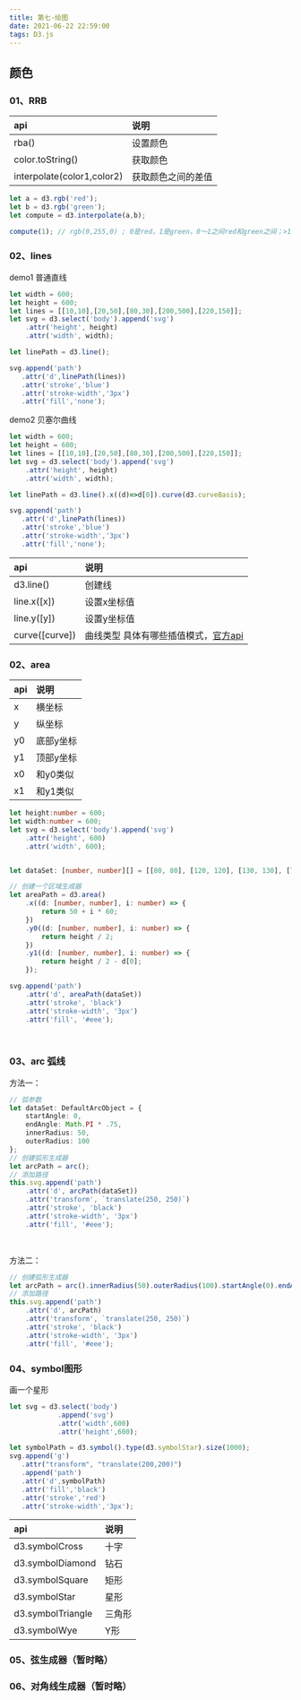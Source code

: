 ```yaml
---
title: 第七-绘图
date: 2021-06-22 22:59:00
tags: D3.js
---
```


## 颜色

### 01、RRB

api | 说明
:- | :-
rba()| 设置颜色
color.toString()|获取颜色
interpolate(color1,color2)|获取颜色之间的差值

```javascript
let a = d3.rgb('red');
let b = d3.rgb('green');
let compute = d3.interpolate(a,b);

compute(1); // rgb(0,255,0) ; 0是red，1是green，0～1之间red和green之间；>1green;<0 red;
```

### 02、lines

demo1 普通直线
```javascript
let width = 600;
let height = 600;
let lines = [[10,10],[20,50],[80,30],[200,500],[220,150]];
let svg = d3.select('body').append('svg')
    .attr('height', height)
    .attr('width', width);

let linePath = d3.line();

svg.append('path')
   .attr('d',linePath(lines))
   .attr('stroke','blue')
   .attr('stroke-width','3px')
   .attr('fill','none');
```

demo2 贝塞尔曲线
```javascript
let width = 600;
let height = 600;
let lines = [[10,10],[20,50],[80,30],[200,500],[220,150]];
let svg = d3.select('body').append('svg')
    .attr('height', height)
    .attr('width', width);

let linePath = d3.line().x((d)=>d[0]).curve(d3.curveBasis);

svg.append('path')
   .attr('d',linePath(lines))
   .attr('stroke','blue')
   .attr('stroke-width','3px')
   .attr('fill','none');
```

api | 说明
:- | :-
d3.line()| 创建线
line.x([x])| 设置x坐标值
line.y([y])| 设置y坐标值
curve([curve])| 曲线类型 具体有哪些插值模式，[官方api](https://github.com/xswei/d3js_doc/blob/master/API_Reference/API.md#curves)


### 02、area

api | 说明
:- | :-
x  | 横坐标
y  | 纵坐标
y0 | 底部y坐标
y1 | 顶部y坐标
x0 | 和y0类似
x1 | 和y1类似

```typescript
let height:number = 600;
let width:number = 600;
let svg = d3.select('body').append('svg')
    .attr('height', 600)
    .attr('width', 600);


let dataSet: [number, number][] = [[80, 80], [120, 120], [130, 130], [70, 70], [60, 60], [90, 90]];

// 创建一个区域生成器
let areaPath = d3.area()
    .x((d: [number, number], i: number) => {
        return 50 + i * 60;
    })
    .y0((d: [number, number], i: number) => {
        return height / 2;
    })
    .y1((d: [number, number], i: number) => {
        return height / 2 - d[0];
    });

svg.append('path')
    .attr('d', areaPath(dataSet))
    .attr('stroke', 'black')
    .attr('stroke-width', '3px')
    .attr('fill', '#eee');
```

<br/>

### 03、arc 弧线

方法一：
```typescript
// 弧参数
let dataSet: DefaultArcObject = {
    startAngle: 0,
    endAngle: Math.PI * .75,
    innerRadius: 50,
    outerRadius: 100
};
// 创建弧形生成器
let arcPath = arc();
// 添加路径
this.svg.append('path')
    .attr('d', arcPath(dataSet))
    .attr('transform', `translate(250, 250)`)
    .attr('stroke', 'black')
    .attr('stroke-width', '3px')
    .attr('fill', '#eee');
```
<br />

方法二：
```typescript
// 创建弧形生成器
let arcPath = arc().innerRadius(50).outerRadius(100).startAngle(0).endAngle(Math.PI *.75);
// 添加路径
this.svg.append('path')
    .attr('d', arcPath)
    .attr('transform', `translate(250, 250)`)
    .attr('stroke', 'black')
    .attr('stroke-width', '3px')
    .attr('fill', '#eee');
```

### 04、symbol图形

画一个星形
```typescript
let svg = d3.select('body')
            .append('svg')
            .attr('width',600)
            .attr('height',600);

let symbolPath = d3.symbol().type(d3.symbolStar).size(1000);
svg.append('g')
   .attr("transform", "translate(200,200)")
   .append('path')
   .attr('d',symbolPath)
   .attr('fill','black')
   .attr('stroke','red')
   .attr('stroke-width','3px');
```
api | 说明
:- | :-
d3.symbolCross  | 十字
d3.symbolDiamond  | 钻石
d3.symbolSquare | 矩形
d3.symbolStar | 星形
d3.symbolTriangle | 三角形
d3.symbolWye | Y形

### 05、弦生成器（暂时略）

### 06、对角线生成器（暂时略）



